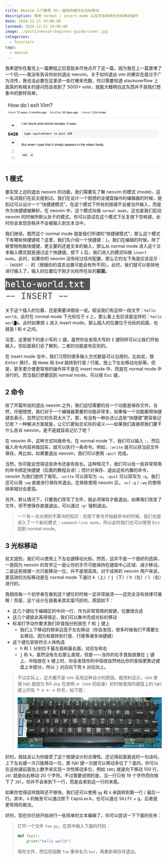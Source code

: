 ```yaml
---
title: Neovim 入门教程 02——基础的模式与光标移动
description: 使用 normal / insert mode 以及学会简单的光标移动操作
date: 2024-12-21 19:00:00
lastmod: 2024-12-21 19:00:00
image: ./posts/neovim-beginner-guide/cover.jpg
categories:
  - Tutorials
tags:
  - neovim
---
```


我希望你在看完上一篇教程之后意犹未尽地点开了这一篇，因为我在上一篇里埋了一个坑——我没有告诉你如何退出 neovim。关于如何退出 vim 的梗实在是过于广为流传，我也没必要在这里讲一些烂梗来充数，你只需要知道 stackoverflow 上面真的有相关的提问而且收到了 5000+ vote，就能大概明白这东西并不是我们想象中的那样简单。

![](exit-vim.jpg)

## 1 模式

要实现上述的退出 neovim 的功能，我们需要先了解 neovim 的模式 (mode)，这一名词我们在前文提到过。我们在设计一个假想的全键盘操作的编辑器的时候，提到过可以设计一个“快捷键模式”，在这个模式下所有的按键不会被当作输入，而是作为快捷键被解析。在 neovim 中，这个模式叫做 `normal mode`，这也是我们启动 neovim 的时候所默认处于的模式。你可以尝试在这个模式下反复按下空格键，此时你会发现空格并不会被输入到文本当中。

我们继续。既然这个 normal mode 就是我们所谓的“快捷键模式”，那么这个模式下有哪些快捷键呢？这里，我们先介绍一个快捷键：<kbd>i</kbd>。我们在编辑的时候，除了噼里啪啦敲快捷键，更主要的还是文本的输入，那么从 normal mode 进入这个文本输入模式就是通过这个快捷键。按下 <kbd>i</kbd> 后，我们进入的模式叫做 `insert mode`。此时，如果你的 neovim 没有经过任何配置，那么它的左下角是应该显示 `-- INSERT --` 的（根据你的语言设置可能会有所不同）。此时，我们就可以愉快地进行输入了，输入的位置位于刚才光标所在处的**前面**。

![](insert-mode.jpg)

关于这个插入的位置，还是需要详细说一说。假设我们有这样一段文字：`hello world`，此时在 normal mode 下光标位于 `d` 上，那么看上去应该是这样的：`hello worl█A`。此时如果按 <kbd>i</kbd> 进入 insert mode，那么插入的位置位于光标的前面，也就是 l 和 d 之间。

注意，这里按下的是小写的 <kbd>i</kbd> 键。虽然你会发现大写的 <kbd>I</kbd> 键同样可以让我们开始输入，但后面我们会了解到，二者的功能是有区别的。

在 insert mode 当中，我们习惯的很多输入方式都是可以沿用的。比如说，按 <kbd>Enter</kbd> 换行，按 <kbd>Home</kbd> 和 <kbd>End</kbd> 跳转到行首 / 行尾，按上下左右移动光标等。但是，更多更方便更常用的操作并不是在 insert mode 中、而是在 normal mode 中进行的。而当我们想要回到 normal mode，可以按 <kbd>Esc</kbd> 键。

## 2 命令

除了开篇所说的退出 neovim 之外，我们迫切需要的另一个功能是保存文件。当然，仔细想想，我们对于一个编辑器需要的功能非常多，如果每一个功能都用快捷键去表示，显然记忆的负荷太大了。那，有没有一种办法让这些“快捷键”更容易记忆呢？一种解决方案就是，让它们更贴合实际的语义——如果我们直接把我们要干什么告诉 neovim，是不是就容易记忆了呢？

在 neovim 中，这种方式叫做命令。在 normal mode 下，我们可以输入 `:`，然后输入命令内容并敲回车，就可以执行一条命令。例如，`:write` 就可以将当前文件保存。再比如，如果要退出 neovim，我们可以使用 `:quit` 完成。

当然，你可能会觉得这些命令还是有些长。这种情况下，我们可以给一些非常常用的命令绑定快捷键（后面的教程会讲）；而针对保存、退出这些内置的命令，neovim 为我们提供了缩写。`:write` 可以简写为 `:w`，`:quit` 可以简写为 `:q`，我们还可以用 `:wq` 直接进行保存并退出。在熟练使用 neovim 后，`:w` / `:q` / `:wq` 的使用频率相对会更高。

另外，默认情况下，只要我们改写了文件，就必须保存才能退出。如果我们改变了文件，但不想保存直接退出，可以通过 `:q!` 强制退出。

> 一个有一点点用的不算冷的知识：在按下冒号开始敲命令的时候，我们也是进入了一个新的模式：`command-line mode`，所以此时我们也可以使用 <kbd>Esc</kbd> 回到 normal mode。

## 3 光标移动

前文提到，我们可以使用上下左右键移动光标。然而，这并不是一个很好的选择，一是因为 neovim 的哲学之一是让你的手尽可能保持在键盘中心区域、减少移动，二是这些按键一次只能移动一位，并不是很高效。对于成熟的 neovim 用户来说，更高效的光标移动是在 normal mode 下通过 <kbd>k</kbd>（上）/ <kbd>j</kbd>（下）/ <kbd>h</kbd>（左）/ <kbd>l</kbd>（右）进行的。

我相信每一个初学者在看到这个键位的时候一定非常崩溃——这完全没有规律可循嘛！但是，这个设计在我看来其实蛮巧妙的，原因如下：

- 这几个键位于编辑区的中间一行，作为非常常用的按键，位置很合适
- 这几个键彼此离得很近，我们可以集中完成光标的移动
- 标准打字动作要求我们将食指分别放在 <kbd>f</kbd> 和 <kbd>j</kbd> 键上
  - 我们上下移动的频率远高于左右移动（你会发现，很多时候我们不需要左右移动，因为有跳转到行首、行尾等诸多快捷键）
- 这个键位安排符合人体构造
  - <kbd>h</kbd> 和 <kbd>l</kbd> 分别位于最左面和最右面，对应左和右
  - <kbd>j</kbd> 和 <kbd>k</kbd>，虽然没有左右那么直观，但是——当你的右手食指放置在 <kbd>j</kbd> 键上、中指放在 <kbd>k</kbd> 键上时，你会发现你的中指很自然地比你的食指更靠近键盘上半部分，所以 <kbd>j</kbd> 对应向下而 <kbd>k</kbd> 对应向上。

> 不过实际上，这大概不是 vim 采用这种设计的原因。据资料显示，vim 使用 hjkl 是因为 Bill Joy 在发明 vi（vim 的前身）的时候使用的键盘上的 hjkl 键上印有 ↑ ↓ ← → 符号，如下图：
>
> ![](keyboard.jpg)

好的，我姑且认为你接受了这个按键设计的合理性。还记得前面我说的一句话吗，上下左右键一次只能移动一位，那 hjkl 键一次就可以移动多位了？是的，你可以在这些键前面加上数字来实现一次性移动多位，例如 `100j` 就是向下移动 100 行，`20l` 就是向右移动 20 个字符。不过需要说明的是，当一行只有 19 个字符而你按下了 `20l`，你并不会来到下一行，而是会来到这一行的末尾。

如果你觉得这样跳转还不够快，我们还可以使用 `gg` 和 `G` 来跳转到第一行 / 最后一行。其中，`G` 的触发可以通过按下 <kbd>CapsLock</kbd>，也可以通过 <kbd>Shift</kbd> + <kbd>g</kbd>，后者是更常用的做法。

好的，现在你已经开始进行一些简单的文本编辑了。你可以尝试一下下面的任务：

> 打开一个文件 `foo.py`，在其中输入下面的代码：
>
> ```python
> def foo():
>     print("hello world")
> ```
>
> 保存文件，然后将函数 `foo` 重命名为 `bar`，再重新保存并退出。
